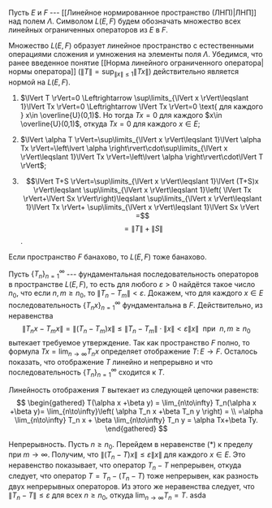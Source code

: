 Пусть $E$ и $F$ --- [[Линейное нормированное пространство (ЛНП)|ЛНП]] над полем $\Lambda$. Символом $L(E,F)$ будем обозначать множество всех линейных ограниченных операторов из $E$ в $F$.

Множество $L(E,F)$ образует линейное пространство с естественными операциями сложения и умножения на элементы поля $\Lambda$. Убедимся, что ранее введенное понятие [[Норма линейного ограниченного оператора|нормы оператора]] ($\lVert T \rVert=\sup_{\lVert x \rVert\leqslant 1}\lVert Tx \rVert$) действительно является нормой на $L(E,F)$.

1)  $\lVert T \rVert=0 \Leftrightarrow \sup\limits_{\lVert x \rVert\leqslant 1}\lVert Tx \rVert=0 \Leftrightarrow \lVert Tx \rVert=0 \text{ для каждого } x\in \overline{U}(0,1)$. Но тогда $Tx=0$ для каждого $x\in \overline{U}(0,1)$, откуда $Tx=0$  для каждого $x\in E$;

2)  $\lVert \alpha T \rVert=\sup\limits_{\lVert x \rVert\leqslant 1}\lVert \alpha Tx \rVert=\left\lvert \alpha \right\rvert\cdot\sup\limits_{\lVert x \rVert\leqslant 1}\lVert Tx \rVert=\left\lvert \alpha \right\rvert\cdot\lVert T \rVert$;

3)  $$\lVert T+S \rVert=\sup\limits_{\lVert x \rVert\leqslant 1}\lVert (T+S)x \rVert\leqslant \sup\limits_{\lVert x \rVert\leqslant 1}\left( \lVert Tx \rVert+\lVert Sx \rVert\right)\leqslant
    \sup\limits_{\lVert x \rVert\leqslant 1}\lVert Tx \rVert+
    \sup\limits_{\lVert x \rVert\leqslant 1}\lVert Sx \rVert =$$
    $$=\lVert T \rVert+\lVert S \rVert$$. 

Если пространство $F$ банахово, то $L(E,F)$ тоже банахово.

Пусть $\{T_n\}_{n=1}^\infty$ --- фундаментальная последовательность операторов в пространстве $L(E,F)$, то есть для любого $\varepsilon>0$ найдётся такое число $n_0$, что если $n, m \geqslant n_0$, то $\left\lVert T_n-T_m \right\rVert<\varepsilon$. Докажем, что для каждого $x\in E$ последовательность $\{T_n x\}_{n=1}^\infty$ фундаментальна в $F$. 
Действительно, из неравенства $$\lVert T_n x-T_m x \rVert=\lVert (T_n-T_m)x \rVert\leqslant \left\lVert T_n-T_m \right\rVert\cdot \lVert x \rVert<\varepsilon\lVert x \rVert\  \text{ при }\  n, m \geqslant n_0$$ вытекает требуемое утверждение. Так как пространство $F$ полно, то формула $Tx = \lim_{n\to\infty}T_nx$ определяет отображение $T\colon E\to F$. 
Осталось показать, что отображение $T$ линейно и непрерывно и что последовательность $\{T_n\}_{n=1}^\infty$ сходится к $T$.

Линейность отображения $T$ вытекает из следующей цепочки равенств: 
$$
\begin{gathered}
T(\alpha x +\beta y) = \lim_{n\to\infty} T_n(\alpha x +\beta y)=
\lim_{n\to\infty}\left( \alpha T_n x +\beta T_n y \right) =
\\
=\alpha \lim_{n\to\infty} T_n x + \beta \lim_{n\to\infty} T_n y = \alpha Tx+\beta Ty.
\end{gathered}
$$

Непрерывность. 
Пусть $n\geqslant n_0$. 
Перейдем в неравенстве $(\ast)$ к пределу при $m\to\infty$. 
Получим, что $\lVert (T_n-T)x \rVert\leqslant \varepsilon\lVert x \rVert$ для каждого $x\in E$. 
Это неравенство показывает, что оператор $T_n-T$ непрерывен, откуда следует, что оператор $T=T_n-(T_n-T)$ тоже непрерывен, как разность двух непрерывных операторов. Из этого же неравенства следует, что $\lVert T_n-T \rVert\leqslant \varepsilon$ для всех $n\geqslant n_0$, откуда $\lim_{n\to\infty}T_n=T$. asda